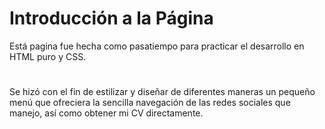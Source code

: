 # Introducción a la Página

Está pagina fue hecha como pasatiempo para practicar el desarrollo en HTML puro y CSS.

#

Se hizó con el fin de estilizar y diseñar de diferentes maneras un pequeño menú que ofreciera la sencilla navegación
de las redes sociales que manejo, así como obtener mi CV directamente.
